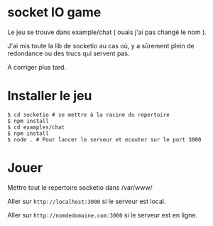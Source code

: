 
# socket IO game

Le jeu se trouve dans example/chat ( ouais j'ai pas changé le nom ).

J'ai mis toute la lib de socketio au cas où, y a sûrement plein de redondance ou des trucs qui servent pas.

A corriger plus tard.

# Installer le jeu

```
$ cd socketio # se mettre à la racine du repertoire
$ npm install
$ cd examples/chat
$ npm install
$ node . # Pour lancer le serveur et ecouter sur le port 3000
```

# Jouer

Mettre tout le repertoire socketio dans /var/www/

Aller sur `http://localhost:3000` si le serveur est local.

Aller sur `http://nomdedomaine.com:3000` si le serveur est en ligne.